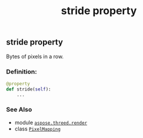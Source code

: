 ﻿---
title: stride property
second_title: Aspose.3D for Python via .NET API References
description: 
type: docs
weight: 50
url: /python-net/aspose.threed.render/pixelmapping/stride/
is_root: false
---

## stride property


Bytes of pixels in a row.
### Definition:
```python
@property
def stride(self):
    ...
```

### See Also
* module [`aspose.threed.render`](../../)
* class [`PixelMapping`](/3d/python-net/aspose.threed.render/pixelmapping)
